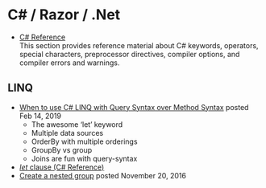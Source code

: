 # C\# / Razor / .Net

- [C# Reference](https://docs.microsoft.com/en-us/dotnet/csharp/language-reference/index)  
  This section provides reference material about C# keywords, operators, special characters, preprocessor directives, compiler options, and compiler errors and warnings.


## LINQ
- [When to use C# LINQ with Query Syntax over Method Syntax](https://michaelscodingspot.com/when-to-use-c-linq-with-query-syntax-over-method-syntax/) posted Feb 14, 2019
  - The awesome ‘let’ keyword
  - Multiple data sources
  - OrderBy with multiple orderings
  - GroupBy vs group
  - Joins are fun with query-syntax
- [<em>let</em> clause \(C# Reference\)](https://docs.microsoft.com/en-us/dotnet/csharp/language-reference/keywords/let-clause)
- [Create a nested group](https://docs.microsoft.com/en-us/dotnet/csharp/linq/create-a-nested-group) posted November 20, 2016

